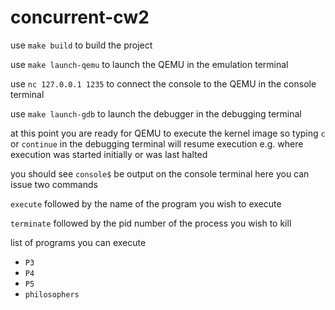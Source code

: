 # concurrent-cw2

use `make build` to build the project

use `make launch-qemu` to launch the QEMU in the emulation terminal

use `nc 127.0.0.1 1235` to connect the console to the QEMU in the console terminal

use `make launch-gdb` to launch the debugger in the debugging terminal

at this point you are ready for QEMU to execute the kernel image so typing `c` or `continue` in the debugging terminal will resume execution e.g. where execution was started initially or was last halted

you should see `console$` be output on the console terminal here you can issue two commands

`execute` followed by the name of the program you wish to execute

`terminate` followed by the pid number of the process you wish to kill

list of programs you can execute

- `P3`
- `P4`
- `P5`
- `philosophers`
